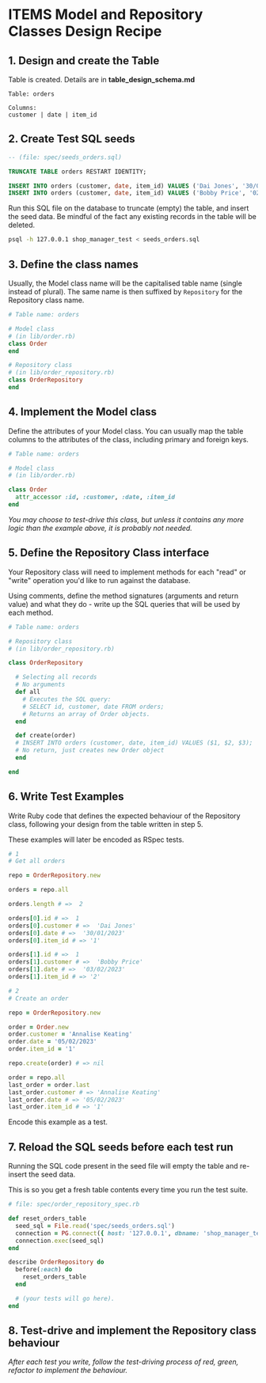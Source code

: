 # ITEMS Model and Repository Classes Design Recipe

## 1. Design and create the Table

Table is created. Details are in **table_design_schema.md**

```
Table: orders

Columns:
customer | date | item_id
```

## 2. Create Test SQL seeds

```sql
-- (file: spec/seeds_orders.sql)

TRUNCATE TABLE orders RESTART IDENTITY; 

INSERT INTO orders (customer, date, item_id) VALUES ('Dai Jones', '30/01/2023', '1');
INSERT INTO orders (customer, date, item_id) VALUES ('Bobby Price', '02/04/2023', '2');
```

Run this SQL file on the database to truncate (empty) the table, and insert the seed data. Be mindful of the fact any existing records in the table will be deleted.

```bash
psql -h 127.0.0.1 shop_manager_test < seeds_orders.sql
```

## 3. Define the class names

Usually, the Model class name will be the capitalised table name (single instead of plural). The same name is then suffixed by `Repository` for the Repository class name.

```ruby
# Table name: orders

# Model class
# (in lib/order.rb)
class Order
end

# Repository class
# (in lib/order_repository.rb)
class OrderRepository
end
```

## 4. Implement the Model class

Define the attributes of your Model class. You can usually map the table columns to the attributes of the class, including primary and foreign keys.

```ruby
# Table name: orders

# Model class
# (in lib/order.rb)

class Order
  attr_accessor :id, :customer, :date, :item_id
end
```

*You may choose to test-drive this class, but unless it contains any more logic than the example above, it is probably not needed.*

## 5. Define the Repository Class interface

Your Repository class will need to implement methods for each "read" or "write" operation you'd like to run against the database.

Using comments, define the method signatures (arguments and return value) and what they do - write up the SQL queries that will be used by each method.

```ruby
# Table name: orders

# Repository class
# (in lib/order_repository.rb)

class OrderRepository

  # Selecting all records
  # No arguments
  def all
    # Executes the SQL query:
    # SELECT id, customer, date FROM orders;
    # Returns an array of Order objects.
  end

  def create(order)
  # INSERT INTO orders (customer, date, item_id) VALUES ($1, $2, $3);
  # No return, just creates new Order object
  end

end
```

## 6. Write Test Examples

Write Ruby code that defines the expected behaviour of the Repository class, following your design from the table written in step 5.

These examples will later be encoded as RSpec tests.

```ruby
# 1
# Get all orders

repo = OrderRepository.new

orders = repo.all

orders.length # =>  2

orders[0].id # =>  1
orders[0].customer # =>  'Dai Jones'
orders[0].date # =>  '30/01/2023'
orders[0].item_id # => '1'

orders[1].id # =>  1
orders[1].customer # =>  'Bobby Price'
orders[1].date # =>  '03/02/2023'
orders[1].item_id # => '2'

# 2
# Create an order

repo = OrderRepository.new

order = Order.new
order.customer = 'Annalise Keating'
order.date = '05/02/2023'
order.item_id = '1'

repo.create(order) # => nil

order = repo.all
last_order = order.last
last_order.customer # => 'Annalise Keating'
last_order.date # => '05/02/2023'
last_order.item_id # => '1'
```

Encode this example as a test.

## 7. Reload the SQL seeds before each test run

Running the SQL code present in the seed file will empty the table and re-insert the seed data.

This is so you get a fresh table contents every time you run the test suite.

```ruby
# file: spec/order_repository_spec.rb

def reset_orders_table
  seed_sql = File.read('spec/seeds_orders.sql')
  connection = PG.connect({ host: '127.0.0.1', dbname: 'shop_manager_test' })
  connection.exec(seed_sql)
end

describe OrderRepository do
  before(:each) do 
    reset_orders_table
  end

  # (your tests will go here).
end
```

## 8. Test-drive and implement the Repository class behaviour

_After each test you write, follow the test-driving process of red, green, refactor to implement the behaviour._
